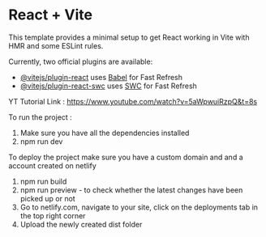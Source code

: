 # React + Vite

This template provides a minimal setup to get React working in Vite with HMR and some ESLint rules.

Currently, two official plugins are available:

- [@vitejs/plugin-react](https://github.com/vitejs/vite-plugin-react/blob/main/packages/plugin-react/README.md) uses [Babel](https://babeljs.io/) for Fast Refresh
- [@vitejs/plugin-react-swc](https://github.com/vitejs/vite-plugin-react-swc) uses [SWC](https://swc.rs/) for Fast Refresh


YT Tutorial Link : https://www.youtube.com/watch?v=5aWpwuiRzpQ&t=8s

To run the project :
1. Make sure you have all the dependencies installed
2. npm run dev

To deploy the project make sure you have a custom domain and and a account created on netlify
1. npm run build
2. npm run preview - to check whether the latest changes have been picked up or not
3. Go to netlify.com, navigate to your site, click on the deployments tab in the top right corner
4. Upload the newly created dist folder